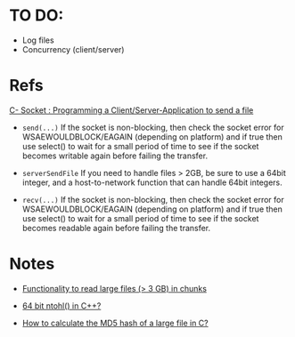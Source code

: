 # TO DO:
* Log files
* Concurrency (client/server)

# Refs
[C- Socket : Programming a Client/Server-Application to send a file](https://stackoverflow.com/questions/9875735/c-socket-programming-a-client-server-application-to-send-a-file)

* `send(...)`
 If the socket is non-blocking, then check the socket error for 
 WSAEWOULDBLOCK/EAGAIN (depending on platform) and if true then use select() 
 to wait for a small period of time to see if the socket becomes writable again
 before failing	the	transfer.

* `serverSendFile`
 If you need to handle files > 2GB, be sure to use a 64bit integer, and a 
 host-to-network function that can handle 64bit integers.

* `recv(...)`
 If the socket is non-blocking, then check the socket error for 
 WSAEWOULDBLOCK/EAGAIN (depending on platform) and if true then use select() to 
 wait for a small period of time to see if the socket becomes readable again 
 before failing the transfer.


# Notes
* [Functionality to read large files (> 3 GB) in chunks](https://codereview.stackexchange.com/questions/28039/functionality-to-read-large-files-3-gb-in-chunks)

* [64 bit ntohl() in C++?](https://stackoverflow.com/questions/809902/64-bit-ntohl-in-c)

* [How to calculate the MD5 hash of a large file in C?](https://stackoverflow.com/questions/10324611/how-to-calculate-the-md5-hash-of-a-large-file-in-c)
